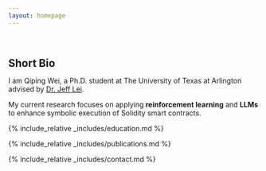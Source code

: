 ```yaml
---
layout: homepage
---
```


<h1 id="about-me"></h1>

<h2 style="margin: 60px 0px 10px;">Short Bio</h2>

I am Qiping Wei, a Ph.D. student at The University of Texas at Arlington advised by [Dr. Jeff Lei](https://ranger.uta.edu/~ylei/).

My current research focuses on applying **reinforcement learning** and **LLMs** to enhance symbolic execution of Solidity smart contracts. 

<!-- 
<strong style="color:#e74d3c; font-weight:600">

</strong> 
-->

<!--  {% include_relative _includes/news.md %} -->

{% include_relative _includes/education.md %}

{% include_relative _includes/publications.md %}


<!--{% include_relative _includes/teaching.md %}-->


<!--{% include_relative _includes/talks.md %}-->


<!--{% include_relative _includes/services.md %}-->

<!--{% include_relative _includes/award.md %}-->

{% include_relative _includes/contact.md %}
